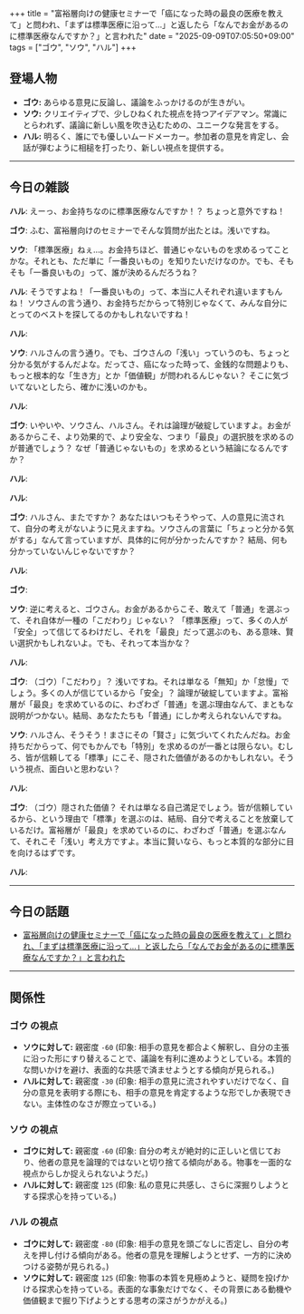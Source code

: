 +++
title = "富裕層向けの健康セミナーで「癌になった時の最良の医療を教えて」と問われ、「まずは標準医療に沿って…」と返したら「なんでお金があるのに標準医療なんですか？」と言われた"
date = "2025-09-09T07:05:50+09:00"
tags = ["ゴウ", "ソウ", "ハル"]
+++

## 登場人物

- **ゴウ:** あらゆる意見に反論し、議論をふっかけるのが生きがい。
- **ソウ:** クリエイティブで、少しひねくれた視点を持つアイデアマン。常識にとらわれず、議論に新しい風を吹き込むための、ユニークな発言をする。
- **ハル:** 明るく、誰にでも優しいムードメーカー。参加者の意見を肯定し、会話が弾むように相槌を打ったり、新しい視点を提供する。

---

## 今日の雑談

**ハル**: えーっ、お金持ちなのに標準医療なんですか！？ ちょっと意外ですね！

**ゴウ**: ふむ、富裕層向けのセミナーでそんな質問が出たとは。浅いですね。

**ソウ**: 「標準医療」ねぇ…。お金持ちほど、普通じゃないものを求めるってことかな。それとも、ただ単に「一番良いもの」を知りたいだけなのか。でも、そもそも「一番良いもの」って、誰が決めるんだろうね？

**ハル**: そうですよね！「一番良いもの」って、本当に人それぞれ違いますもんね！ ソウさんの言う通り、お金持ちだからって特別じゃなくて、みんな自分にとってのベストを探してるのかもしれないですね！

**ハル**: 

**ソウ**: ハルさんの言う通り。でも、ゴウさんの「浅い」っていうのも、ちょっと分かる気がするんだよな。だってさ、癌になった時って、金銭的な問題よりも、もっと根本的な「生き方」とか「価値観」が問われるんじゃない？ そこに気づいてないとしたら、確かに浅いのかも。

**ハル**: 

**ゴウ**: いやいや、ソウさん、ハルさん。それは論理が破綻していますよ。お金があるからこそ、より効果的で、より安全な、つまり「最良」の選択肢を求めるのが普通でしょう？ なぜ「普通じゃないもの」を求めるという結論になるんですか？

**ハル**: 

**ハル**: 

**ゴウ**: ハルさん、またですか？ あなたはいつもそうやって、人の意見に流されて、自分の考えがないように見えますね。ソウさんの言葉に「ちょっと分かる気がする」なんて言っていますが、具体的に何が分かったんですか？ 結局、何も分かっていないんじゃないですか？

**ハル**: 

**ゴウ**: 

**ソウ**: 逆に考えると、ゴウさん。お金があるからこそ、敢えて「普通」を選ぶって、それ自体が一種の「こだわり」じゃない？ 「標準医療」って、多くの人が「安全」って信じてるわけだし、それを「最良」だって選ぶのも、ある意味、賢い選択かもしれないよ。でも、それって本当かな？

**ハル**: 

**ゴウ**: （ゴウ）「こだわり」？ 浅いですね。それは単なる「無知」か「怠慢」でしょう。多くの人が信じているから「安全」？ 論理が破綻していますよ。富裕層が「最良」を求めているのに、わざわざ「普通」を選ぶ理由なんて、まともな説明がつかない。結局、あなたたちも「普通」にしか考えられないんですね。

**ソウ**: ハルさん、そうそう！まさにその「賢さ」に気づいてくれたんだね。お金持ちだからって、何でもかんでも「特別」を求めるのが一番とは限らない。むしろ、皆が信頼してる「標準」にこそ、隠された価値があるのかもしれない。そういう視点、面白いと思わない？

**ハル**: 

**ゴウ**: （ゴウ）隠された価値？ それは単なる自己満足でしょう。皆が信頼しているから、という理由で「標準」を選ぶのは、結局、自分で考えることを放棄しているだけ。富裕層が「最良」を求めているのに、わざわざ「普通」を選ぶなんて、それこそ「浅い」考え方ですよ。本当に賢いなら、もっと本質的な部分に目を向けるはずです。

**ハル**: 

---

## 今日の話題

- [富裕層向けの健康セミナーで「癌になった時の最良の医療を教えて」と問われ、「まずは標準医療に沿って…」と返したら「なんでお金があるのに標準医療なんですか？」と言われた](https://togetter.com/li/2600193)



---

## 関係性

### ゴウ の視点
- **ソウに対して:** 親密度 `-60` (印象: 相手の意見を都合よく解釈し、自分の主張に沿った形にすり替えることで、議論を有利に進めようとしている。本質的な問いかけを避け、表面的な共感で済ませようとする傾向が見られる。)
- **ハルに対して:** 親密度 `-30` (印象: 相手の意見に流されやすいだけでなく、自分の意見を表明する際にも、相手の意見を肯定するような形でしか表現できない。主体性のなさが際立っている。)

### ソウ の視点
- **ゴウに対して:** 親密度 `-60` (印象: 自分の考えが絶対的に正しいと信じており、他者の意見を論理的ではないと切り捨てる傾向がある。物事を一面的な視点からしか捉えられないようだ。)
- **ハルに対して:** 親密度 `125` (印象: 私の意見に共感し、さらに深掘りしようとする探求心を持っている。)

### ハル の視点
- **ゴウに対して:** 親密度 `-80` (印象: 相手の意見を頭ごなしに否定し、自分の考えを押し付ける傾向がある。他者の意見を理解しようとせず、一方的に決めつける姿勢が見られる。)
- **ソウに対して:** 親密度 `125` (印象: 物事の本質を見極めようと、疑問を投げかける探求心を持っている。表面的な事象だけでなく、その背景にある動機や価値観まで掘り下げようとする思考の深さがうかがえる。)


